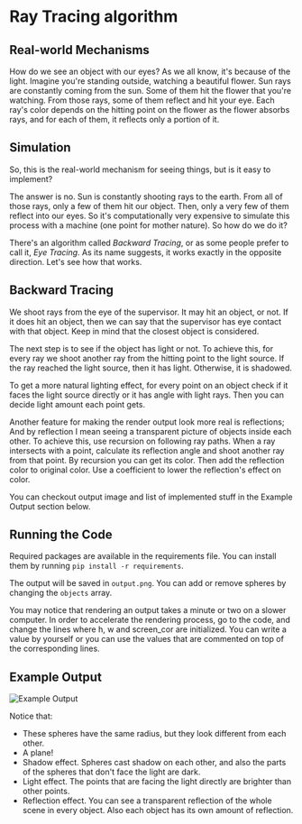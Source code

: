 # Ray Tracing algorithm

## Real-world Mechanisms

How do we see an object with our eyes? As we all know, it's because of the light. Imagine you're standing outside, watching a beautiful flower. Sun rays are constantly coming from the sun. Some of them hit the flower that you're watching. From those rays, some of them reflect and hit your eye. Each ray's color depends on the hitting point on the flower as the flower absorbs rays, and for each of them, it reflects only a portion of it. 

## Simulation

So, this is the real-world mechanism for seeing things, but is it easy to implement?

The answer is no. Sun is constantly shooting rays to the earth. From all of those rays, only a few of them hit our object. Then, only a very few of them reflect into our eyes. So it's computationally very expensive to simulate this process with a machine (one point for mother nature). So how do we do it? 

There's an algorithm called *Backward Tracing*, or as some people prefer to call it, *Eye Tracing*. As its name suggests, it works exactly in the opposite direction. Let's see how that works.

## Backward Tracing

We shoot rays from the eye of the supervisor. It may hit an object, or not. If it does hit an object, then we can say that the supervisor has eye contact with that object. Keep in mind that the closest object is considered. 

The next step is to see if the object has light or not. To achieve this, for every ray we shoot another ray from the hitting point to the light source. If the ray reached the light source, then it has light. Otherwise, it is shadowed.

To get a more natural lighting effect, for every point on an object check if it faces the light source directly or it has angle with light rays. Then you can decide light amount each point gets. 

Another feature for making the render output look more real is reflections; And by reflection I mean seeing a transparent picture of objects inside each other. To achieve this, use recursion on following ray paths. When a ray intersects with a point, calculate its reflection angle and shoot another ray from that point. By recursion you can get its color. Then add the reflection color to original color. Use a coefficient to lower the reflection's effect on color.   

You can checkout output image and list of implemented stuff in the Example Output section below.      

## Running the Code

Required packages are available in the requirements file. You can install them by running ```pip install -r requirements```.

The output will be saved in ```output.png```. You can add or remove spheres by changing the ```objects``` array.

You may notice that rendering an output takes a minute or two on a slower computer. In order to accelerate the rendering process, go to the code, and change the lines where h, w and screen_cor are initialized. You can write a value by yourself or you can use the values that are commented on top of the corresponding lines. 

## Example Output

![Example Output](https://www.dl.dropboxusercontent.com/s/cf49vx3whfackz7/reflection%20coefficients%20bug%20fix.png?dl=0)

Notice that:

* These spheres have the same radius, but they look different from each other.
* A plane!
* Shadow effect. Spheres cast shadow on each other, and also the parts of the spheres that don't face the light are dark.
* Light effect. The points that are facing the light directly are brighter than other points.
* Reflection effect. You can see a transparent reflection of the whole scene in every object. Also each object has its own amount of reflection.
